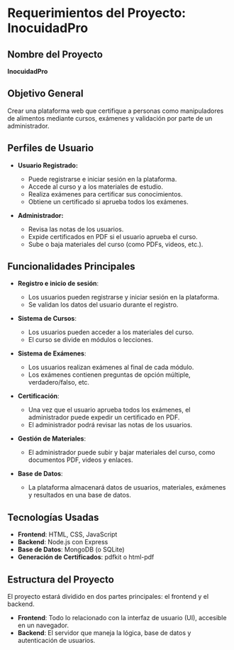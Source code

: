 # Requerimientos del Proyecto: InocuidadPro

## Nombre del Proyecto
**InocuidadPro**

## Objetivo General
Crear una plataforma web que certifique a personas como manipuladores de alimentos mediante cursos, exámenes y validación por parte de un administrador.

## Perfiles de Usuario
- **Usuario Registrado:**
  - Puede registrarse e iniciar sesión en la plataforma.
  - Accede al curso y a los materiales de estudio.
  - Realiza exámenes para certificar sus conocimientos.
  - Obtiene un certificado si aprueba todos los exámenes.

- **Administrador:**
  - Revisa las notas de los usuarios.
  - Expide certificados en PDF si el usuario aprueba el curso.
  - Sube o baja materiales del curso (como PDFs, videos, etc.).

## Funcionalidades Principales
- **Registro e inicio de sesión**:
  - Los usuarios pueden registrarse y iniciar sesión en la plataforma.
  - Se validan los datos del usuario durante el registro.

- **Sistema de Cursos**:
  - Los usuarios pueden acceder a los materiales del curso.
  - El curso se divide en módulos o lecciones.

- **Sistema de Exámenes**:
  - Los usuarios realizan exámenes al final de cada módulo.
  - Los exámenes contienen preguntas de opción múltiple, verdadero/falso, etc.

- **Certificación**:
  - Una vez que el usuario aprueba todos los exámenes, el administrador puede expedir un certificado en PDF.
  - El administrador podrá revisar las notas de los usuarios.

- **Gestión de Materiales**:
  - El administrador puede subir y bajar materiales del curso, como documentos PDF, videos y enlaces.

- **Base de Datos**:
  - La plataforma almacenará datos de usuarios, materiales, exámenes y resultados en una base de datos.

## Tecnologías Usadas
- **Frontend**: HTML, CSS, JavaScript
- **Backend**: Node.js con Express
- **Base de Datos**: MongoDB (o SQLite)
- **Generación de Certificados**: pdfkit o html-pdf

## Estructura del Proyecto
El proyecto estará dividido en dos partes principales: el frontend y el backend.
- **Frontend**: Todo lo relacionado con la interfaz de usuario (UI), accesible en un navegador.
- **Backend**: El servidor que maneja la lógica, base de datos y autenticación de usuarios.
